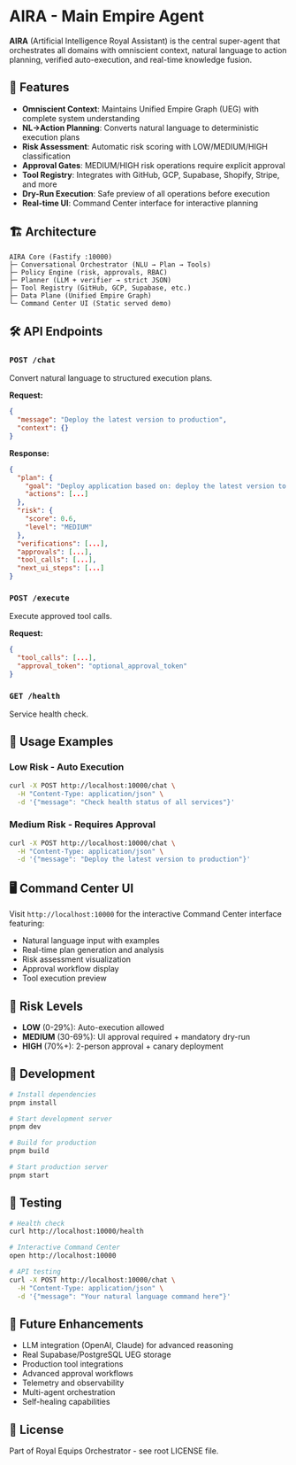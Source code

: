 # AIRA - Main Empire Agent

**AIRA** (Artificial Intelligence Royal Assistant) is the central super-agent that orchestrates all domains with omniscient context, natural language to action planning, verified auto-execution, and real-time knowledge fusion.

## 🚀 Features

- **Omniscient Context**: Maintains Unified Empire Graph (UEG) with complete system understanding
- **NL→Action Planning**: Converts natural language to deterministic execution plans
- **Risk Assessment**: Automatic risk scoring with LOW/MEDIUM/HIGH classification
- **Approval Gates**: MEDIUM/HIGH risk operations require explicit approval
- **Tool Registry**: Integrates with GitHub, GCP, Supabase, Shopify, Stripe, and more
- **Dry-Run Execution**: Safe preview of all operations before execution
- **Real-time UI**: Command Center interface for interactive planning

## 🏗️ Architecture

```
AIRA Core (Fastify :10000)
├─ Conversational Orchestrator (NLU → Plan → Tools)
├─ Policy Engine (risk, approvals, RBAC)
├─ Planner (LLM + verifier → strict JSON)
├─ Tool Registry (GitHub, GCP, Supabase, etc.)
├─ Data Plane (Unified Empire Graph)
└─ Command Center UI (Static served demo)
```

## 🛠️ API Endpoints

### `POST /chat`
Convert natural language to structured execution plans.

**Request:**
```json
{
  "message": "Deploy the latest version to production",
  "context": {}
}
```

**Response:**
```json
{
  "plan": {
    "goal": "Deploy application based on: deploy the latest version to production",
    "actions": [...]
  },
  "risk": {
    "score": 0.6,
    "level": "MEDIUM"
  },
  "verifications": [...],
  "approvals": [...],
  "tool_calls": [...],
  "next_ui_steps": [...]
}
```

### `POST /execute`
Execute approved tool calls.

**Request:**
```json
{
  "tool_calls": [...],
  "approval_token": "optional_approval_token"
}
```

### `GET /health`
Service health check.

## 🎯 Usage Examples

### Low Risk - Auto Execution
```bash
curl -X POST http://localhost:10000/chat \
  -H "Content-Type: application/json" \
  -d '{"message": "Check health status of all services"}'
```

### Medium Risk - Requires Approval
```bash
curl -X POST http://localhost:10000/chat \
  -H "Content-Type: application/json" \
  -d '{"message": "Deploy the latest version to production"}'
```

## 🖥️ Command Center UI

Visit `http://localhost:10000` for the interactive Command Center interface featuring:

- Natural language input with examples
- Real-time plan generation and analysis
- Risk assessment visualization
- Approval workflow display
- Tool execution preview

## 🚦 Risk Levels

- **LOW** (0-29%): Auto-execution allowed
- **MEDIUM** (30-69%): UI approval required + mandatory dry-run
- **HIGH** (70%+): 2-person approval + canary deployment

## 🔧 Development

```bash
# Install dependencies
pnpm install

# Start development server
pnpm dev

# Build for production
pnpm build

# Start production server
pnpm start
```

## 🧪 Testing

```bash
# Health check
curl http://localhost:10000/health

# Interactive Command Center
open http://localhost:10000

# API testing
curl -X POST http://localhost:10000/chat \
  -H "Content-Type: application/json" \
  -d '{"message": "Your natural language command here"}'
```

## 🔮 Future Enhancements

- LLM integration (OpenAI, Claude) for advanced reasoning
- Real Supabase/PostgreSQL UEG storage
- Production tool integrations
- Advanced approval workflows
- Telemetry and observability
- Multi-agent orchestration
- Self-healing capabilities

## 📄 License

Part of Royal Equips Orchestrator - see root LICENSE file.